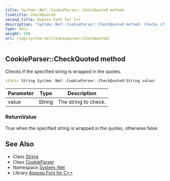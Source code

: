 ```yaml
---
title: System::Net::CookieParser::CheckQuoted method
linktitle: CheckQuoted
second_title: Aspose.Font for C++
description: 'System::Net::CookieParser::CheckQuoted method. Checks if the specified string is wrapped in the quotes in C++.'
type: docs
weight: 500
url: /cpp/system.net/cookieparser/checkquoted/
---
```

## CookieParser::CheckQuoted method


Checks if the specified string is wrapped in the quotes.

```cpp
static String System::Net::CookieParser::CheckQuoted(String value)
```


| Parameter | Type | Description |
| --- | --- | --- |
| value | String | The string to check. |

### ReturnValue

True when the specified string is wrapped in the quotes, otherwise false.

## See Also

* Class [String](../../../system/string/)
* Class [CookieParser](../)
* Namespace [System::Net](../../)
* Library [Aspose.Font for C++](../../../)
